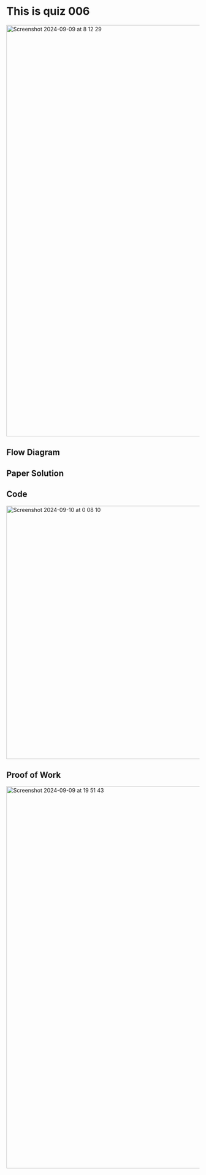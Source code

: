 # This is quiz 006


<img width="1072" alt="Screenshot 2024-09-09 at 8 12 29" src="https://github.com/user-attachments/assets/9e551551-2e81-4bb2-b8ae-683f1a49edda">




## Flow Diagram




## Paper Solution




## Code

<img width="660" alt="Screenshot 2024-09-10 at 0 08 10" src="https://github.com/user-attachments/assets/a58cf52f-a20f-42d9-b75e-320c2abeae95">


## Proof of Work

<img width="996" alt="Screenshot 2024-09-09 at 19 51 43" src="https://github.com/user-attachments/assets/92ee214b-942a-4e7d-bed6-bc37f817d05f">
